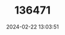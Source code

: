 ---
title: "136471"
category: "Acomys dimidiatus"
draft: false
date: 2024-02-22 13:03:51
languages:
  German: ["Arabische Stachelmaus"]
  English: ["Arabian Spiny Mouse"]
---